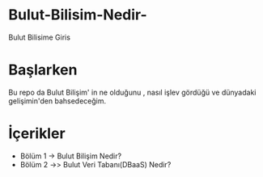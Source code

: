 # Bulut-Bilisim-Nedir-
Bulut Bilisime Giris

# Başlarken 
Bu repo da Bulut Bilişim' in ne olduğunu , nasıl işlev gördüğü ve dünyadaki gelişimin'den bahsedeceğim.


# İçerikler
* Bölüm 1           -> Bulut Bilişim Nedir?
* Bölüm 2          ->> Bulut Veri Tabanı(DBaaS) Nedir?
